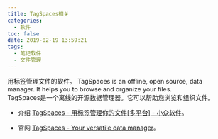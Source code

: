 ```yaml
---
title: TagSpaces相关
categories:
  - 软件
toc: false
date: 2019-02-19 13:59:21
tags:
  - 笔记软件
  - 文件管理
---
```

用标签管理文件的软件。
TagSpaces is an offline, open source, data manager. It helps you to browse and organize your files.  
TagSpaces是一个离线的开源数据管理器。它可以帮助您浏览和组织文件。  
<!-- more -->

* 介绍
[TagSpaces - 用标签管理你的文件[多平台] - 小众软件](https://www.appinn.com/tagspaces/)。  

* 官网
[TagSpaces - Your versatile data manager](https://www.tagspaces.org/)。  
